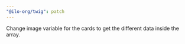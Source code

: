 ```yaml
---
"@ilo-org/twig": patch
---
```


Change image variable for the cards to get the different data inside the array.
